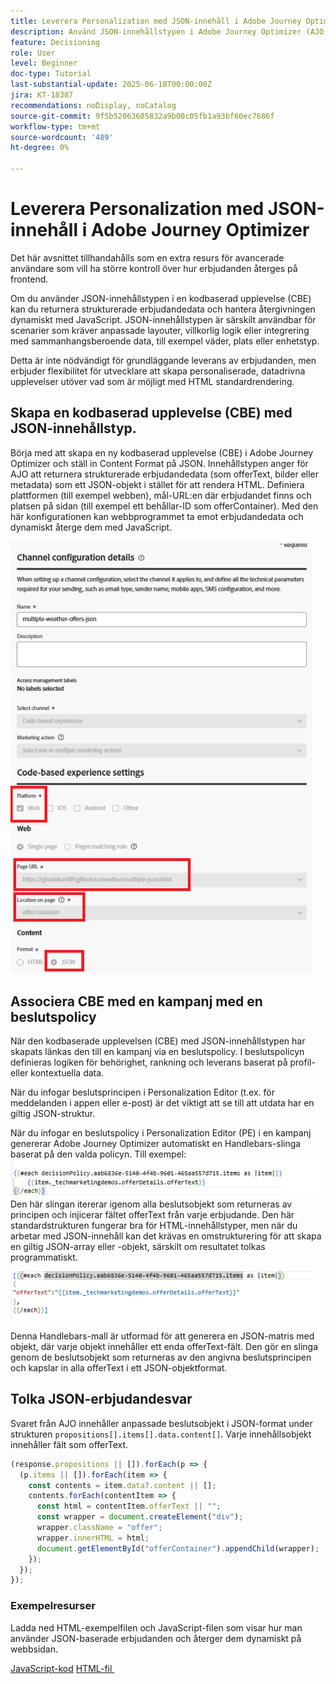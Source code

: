 ```yaml
---
title: Leverera Personalization med JSON-innehåll i Adobe Journey Optimizer
description: Använd JSON-innehållstypen i Adobe Journey Optimizer (AJO) för att skapa flexibla, datadrivna personaliseringsupplevelser.
feature: Decisioning
role: User
level: Beginner
doc-type: Tutorial
last-substantial-update: 2025-06-18T00:00:00Z
jira: KT-18387
recommendations: noDisplay, noCatalog
source-git-commit: 9f5b52063605832a9b00c05fb1a93bf60ec7686f
workflow-type: tm+mt
source-wordcount: '489'
ht-degree: 0%

---
```


# Leverera Personalization med JSON-innehåll i Adobe Journey Optimizer

Det här avsnittet tillhandahålls som en extra resurs för avancerade användare som vill ha större kontroll över hur erbjudanden återges på frontend.

Om du använder JSON-innehållstypen i en kodbaserad upplevelse (CBE) kan du returnera strukturerade erbjudandedata och hantera återgivningen dynamiskt med JavaScript. JSON-innehållstypen är särskilt användbar för scenarier som kräver anpassade layouter, villkorlig logik eller integrering med sammanhangsberoende data, till exempel väder, plats eller enhetstyp.

Detta är inte nödvändigt för grundläggande leverans av erbjudanden, men erbjuder flexibilitet för utvecklare att skapa personaliserade, datadrivna upplevelser utöver vad som är möjligt med HTML standardrendering.

## Skapa en kodbaserad upplevelse (CBE) med JSON-innehållstyp.

Börja med att skapa en ny kodbaserad upplevelse (CBE) i Adobe Journey Optimizer och ställ in Content Format på JSON. Innehållstypen anger för AJO att returnera strukturerade erbjudandedata (som offerText, bilder eller metadata) som ett JSON-objekt i stället för att rendera HTML. Definiera plattformen (till exempel webben), mål-URL:en där erbjudandet finns och platsen på sidan (till exempel ett behållar-ID som offerContainer). Med den här konfigurationen kan webbprogrammet ta emot erbjudandedata och dynamiskt återge dem med JavaScript.

![json-content-type](assets/cbe-json-content.png)

## Associera CBE med en kampanj med en beslutspolicy

När den kodbaserade upplevelsen (CBE) med JSON-innehållstypen har skapats länkas den till en kampanj via en beslutspolicy. I beslutspolicyn definieras logiken för behörighet, rankning och leverans baserat på profil- eller kontextuella data.

När du infogar beslutsprincipen i Personalization Editor (t.ex. för meddelanden i appen eller e-post) är det viktigt att se till att utdata har en giltig JSON-struktur.

När du infogar en beslutspolicy i Personalization Editor (PE) i en kampanj genererar Adobe Journey Optimizer automatiskt en Handlebars-slinga baserat på den valda policyn. Till exempel:
![standardkod](assets/handlebar-code-default.png)
Den här slingan itererar igenom alla beslutsobjekt som returneras av principen och injicerar fältet offerText från varje erbjudande. Den här standardstrukturen fungerar bra för HTML-innehållstyper, men när du arbetar med JSON-innehåll kan det krävas en omstrukturering för att skapa en giltig JSON-array eller -objekt, särskilt om resultatet tolkas programmatiskt.

![omstrukturerad-kod](assets/restructured-code.png)

Denna Handlebars-mall är utformad för att generera en JSON-matris med objekt, där varje objekt innehåller ett enda offerText-fält. Den gör en slinga genom de beslutsobjekt som returneras av den angivna beslutsprincipen och kapslar in alla offerText i ett JSON-objektformat.

## Tolka JSON-erbjudandesvar

Svaret från AJO innehåller anpassade beslutsobjekt i JSON-format under strukturen `propositions[].items[].data.content[]`. Varje innehållsobjekt innehåller fält som offerText.

```javascript
(response.propositions || []).forEach(p => {
  (p.items || []).forEach(item => {
    const contents = item.data?.content || [];
    contents.forEach(contentItem => {
      const html = contentItem.offerText || "";
      const wrapper = document.createElement("div");
      wrapper.className = "offer";
      wrapper.innerHTML = html;
      document.getElementById("offerContainer").appendChild(wrapper);
    });
  });
});
```

### Exempelresurser

Ladda ned HTML-exempelfilen och JavaScript-filen som visar hur man använder JSON-baserade erbjudanden och återger dem dynamiskt på webbsidan.

[JavaScript-kod](assets/weather-related-offers-script-multiple-json.js)
[HTML-fil &#x200B;](assets/multiple-json.html)